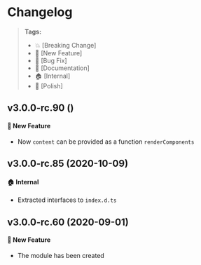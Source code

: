 Changelog
=========

> **Tags:**
> - :boom:       [Breaking Change]
> - :rocket:     [New Feature]
> - :bug:        [Bug Fix]
> - :memo:       [Documentation]
> - :house:      [Internal]
> - :nail_care:  [Polish]

## v3.0.0-rc.90 ()

#### :rocket: New Feature

* Now `content` can be provided as a function `renderComponents`

## v3.0.0-rc.85 (2020-10-09)

#### :house: Internal

* Extracted interfaces to `index.d.ts`

## v3.0.0-rc.60 (2020-09-01)

#### :rocket: New Feature

* The module has been created

